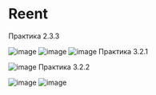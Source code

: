 # Reent
Практика 2.3.3

![image](https://user-images.githubusercontent.com/86657553/205449907-340bd67b-4396-45a3-b43d-34ca12e03c56.png)
![image](https://user-images.githubusercontent.com/86657553/205449919-f9cc1c1c-6c8a-41f1-95a7-42d4e969dcd4.png)
![image](https://user-images.githubusercontent.com/86657553/205484184-82c5504d-753f-4878-9776-1ef3d10aa514.png)
Практика 3.2.1

![image](https://user-images.githubusercontent.com/86657553/206743357-3dd873d1-6c79-42bd-9cf7-85bb8bf4062d.png)
Практика 3.2.2

![image](https://user-images.githubusercontent.com/86657553/206871568-8dcdf0aa-c18c-4501-9035-3e550d976198.png)
![image](https://user-images.githubusercontent.com/86657553/206871572-57ccab5a-51a2-4892-a826-9b77cbbb719b.png)
